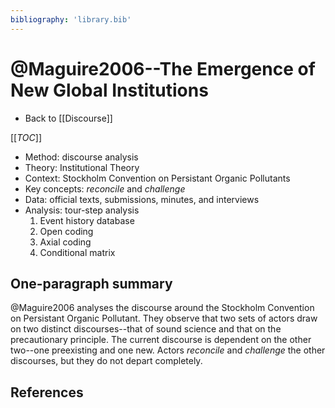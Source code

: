 ```yaml
---
bibliography: 'library.bib'
---
```


# @Maguire2006--The Emergence of New Global Institutions

* Back to [[Discourse]]

[[_TOC_]]

* Method: discourse analysis
* Theory: Institutional Theory
* Context: Stockholm Convention on Persistant Organic Pollutants
* Key concepts: _reconcile_ and _challenge_
* Data: official texts, submissions, minutes, and interviews
* Analysis: tour-step analysis
    1. Event history database
    2. Open coding
    3. Axial coding
    4. Conditional matrix

## One-paragraph summary

@Maguire2006 analyses the discourse around the Stockholm Convention on Persistant Organic Pollutant. They observe that two sets of actors draw on two distinct discourses--that of sound science and that on the precautionary principle. The current discourse is dependent on the other two--one preexisting and one new. Actors _reconcile_ and _challenge_ the other discourses, but they do not depart completely.

## References